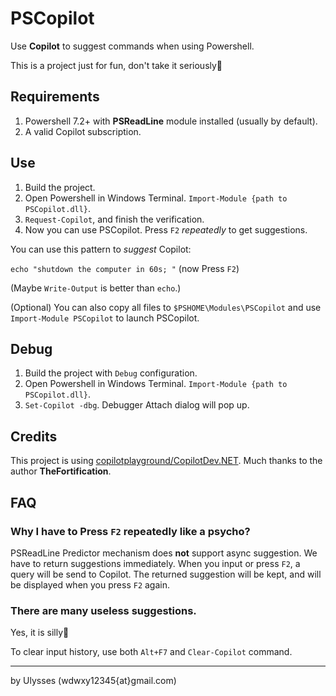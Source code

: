 # PSCopilot
Use **Copilot** to suggest commands when using Powershell.

This is a project just for fun, don't take it seriously🤣

## Requirements
1. Powershell 7.2+ with **PSReadLine** module installed (usually by default).
2. A valid Copilot subscription.

## Use
1. Build the project.
2. Open Powershell in Windows Terminal. 
  `Import-Module {path to PSCopilot.dll}`.
3. `Request-Copilot`, and finish the verification.
4. Now you can use PSCopilot. Press `F2` *repeatedly* to get suggestions.

You can use this pattern to *suggest* Copilot:

`echo "shutdown the computer in 60s; "` (now Press `F2`)

(Maybe `Write-Output` is better than `echo`.)

(Optional) You can also copy all files to `$PSHOME\Modules\PSCopilot` and use `Import-Module PSCopilot` to launch PSCopilot.

## Debug
1. Build the project with `Debug` configuration.
2. Open Powershell in Windows Terminal. 
  `Import-Module {path to PSCopilot.dll}`.
3. `Set-Copilot -dbg`. Debugger Attach dialog will pop up.

## Credits
This project is using [copilotplayground/CopilotDev.NET](https://github.com/copilotplayground/CopilotDev.NET). Much thanks to the author **TheFortification**.

## FAQ

### Why I have to Press `F2` repeatedly like a psycho?
PSReadLine Predictor mechanism does **not** support async suggestion. We have to return suggestions immediately. When you input or press `F2`, a query will be send to Copilot. The returned suggestion will be kept, and will be displayed when you press `F2` again.

### There are many useless suggestions.
Yes, it is silly🤡

To clear input history, use both `Alt+F7` and `Clear-Copilot` command.

---
by Ulysses (wdwxy12345{at}gmail.com)